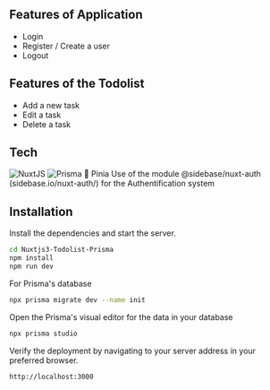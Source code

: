 ## Features of Application
- Login
- Register / Create a user
- Logout

## Features of the Todolist
- Add a new task
- Edit a task
- Delete a task

## Tech
![NuxtJS](https://img.shields.io/badge/Nuxt-000?&logo=Nuxtdotjs)
![Prisma](https://img.shields.io/badge/Prisma-008000?&logo=Prisma)
🍍 Pinia
Use of the module @sidebase/nuxt-auth (sidebase.io/nuxt-auth/) for the Authentification system


## Installation
Install the dependencies and start the server.

```sh
cd Nuxtjs3-Todolist-Prisma
npm install
npm run dev
```

For Prisma's database
```sh
npx prisma migrate dev --name init
```

 Open the Prisma's visual editor for the data in your database
```sh
npx prisma studio
```


Verify the deployment by navigating to your server address in
your preferred browser.

```sh
http://localhost:3000
```

